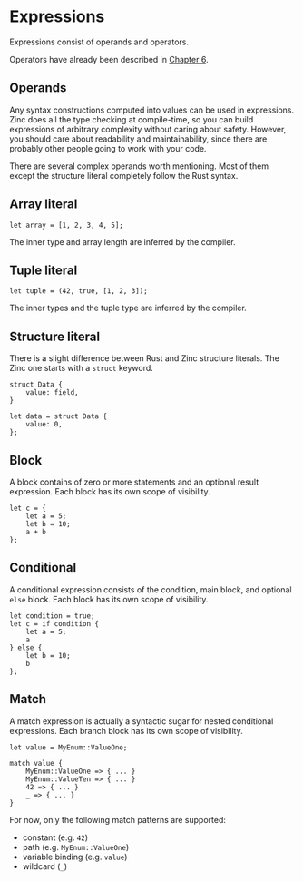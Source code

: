 # Expressions

Expressions consist of operands and operators.

Operators have already been described in [Chapter 6](../06-operators/00-overview.md).

## Operands

Any syntax constructions computed into values can be used in expressions.
Zinc does all the type checking at compile-time, so you can build expressions
of arbitrary complexity without caring about safety.
However, you should care about readability and maintainability, since there are
probably other people going to work with your code.

There are several complex operands worth mentioning. Most of them except the
structure literal completely follow the Rust syntax.

## Array literal

```rust,no_run,noplaypen
let array = [1, 2, 3, 4, 5];
```

The inner type and array length are inferred by the compiler.

## Tuple literal

```rust,no_run,noplaypen
let tuple = (42, true, [1, 2, 3]);
```

The inner types and the tuple type are inferred by the compiler.

## Structure literal

There is a slight difference between Rust and Zinc structure literals.
The Zinc one starts with a `struct` keyword.

```rust,no_run,noplaypen
struct Data {
    value: field,
}

let data = struct Data {
    value: 0,
};
```

## Block

A block contains of zero or more statements and an optional result expression.
Each block has its own scope of visibility.

```rust,no_run,noplaypen
let c = {
    let a = 5;
    let b = 10;
    a + b
};
```

## Conditional

A conditional expression consists of the condition, main block, and optional
`else` block.
Each block has its own scope of visibility.

```rust,no_run,noplaypen
let condition = true;
let c = if condition {
    let a = 5;
    a
} else {
    let b = 10;
    b
};
```

## Match

A match expression is actually a syntactic sugar for nested conditional
expressions. Each branch block has its own scope of visibility.

```rust,no_run,noplaypen
let value = MyEnum::ValueOne;

match value {
    MyEnum::ValueOne => { ... }
    MyEnum::ValueTen => { ... }
    42 => { ... }
    _ => { ... }
}
```

For now, only the following match patterns are supported:
- constant (e.g. `42`)
- path (e.g. `MyEnum::ValueOne`)
- variable binding (e.g. `value`)
- wildcard (`_`)
